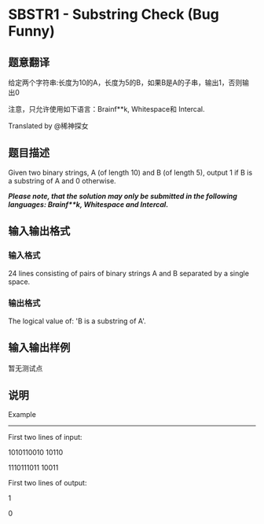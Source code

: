 # SBSTR1 - Substring Check (Bug Funny)

## 题意翻译

给定两个字符串:长度为10的A，长度为5的B，如果B是A的子串，输出1，否则输出0

注意，只允许使用如下语言：Brainf**k, Whitespace和 Intercal.

Translated by @稀神探女

## 题目描述

 Given two binary strings, A (of length 10) and B (of length 5), output 1 if B is a substring of A and 0 otherwise.

_**Please note, that the solution may only be submitted in the following languages: Brainf\*\*k, Whitespace and Intercal.**_

## 输入输出格式

### 输入格式

24 lines consisting of pairs of binary strings A and B separated by a single space.

### 输出格式

 The logical value of: 'B is a substring of A'.

## 输入输出样例

暂无测试点

## 说明

Example

-------

First two lines of input:

1010110010 10110

1110111011 10011

First two lines of output:

1

0

